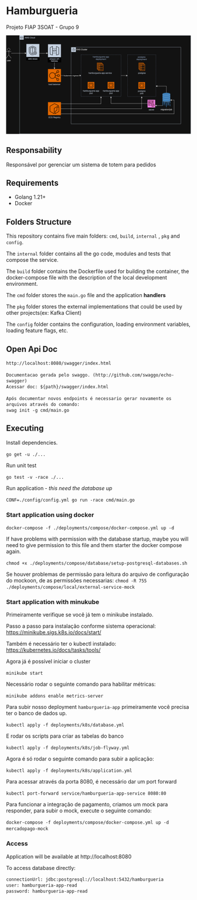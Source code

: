 # Hamburgueria

Projeto FIAP 3SOAT - Grupo 9

<img src="/docs/fiap-3soat-9.drawio.png" alt="desenho arquitetura">

## Responsability

Responsável por gerenciar um sistema de totem para pedidos

## Requirements

- Golang 1.21+
- Docker

## Folders Structure

This repository contains five main folders: `cmd`, `build`, `internal` , `pkg` and `config`.

The `internal` folder contains all the go code, modules and tests that compose the
service.

The `build` folder contains the Dockerfile used for building the container,
the docker-compose file with the description of the local development environment.

The `cmd` folder stores the `main.go` file and the application **handlers**

The `pkg` folder stores the external implementations that could be used by other projects(ex: Kafka Client)

The `config` folder contains the configuration, loading environment variables, loading feature flags, etc.

## Open Api Doc

    http://localhost:8080/swagger/index.html

    Documentacao gerada pelo swaggo. (http://github.com/swaggo/echo-swagger)
    Acessar doc: ${path}/swagger/index.html

    Após documentar novos endpoints é necessario gerar novamente os arquivos através do comando:
    swag init -g cmd/main.go

## Executing

Install dependencies. 

`go get -u ./...`

Run unit test

`go test -v -race ./...`

Run application - *this need the database up*

`CONF=./config/config.yml go run -race cmd/main.go`

### Start application using docker

`docker-compose -f ./deployments/compose/docker-compose.yml up -d`

If have problems with permission with the database startup, maybe you will need to give permission to this file and them starter the docker compose again.

`chmod +x ./deployments/compose/database/setup-postgresql-databases.sh`

Se houver problemas de permissão para leitura do arquivo de configuração do mockoon, de as permissões necessarias:
`chmod -R 755 ./deployments/compose/local/external-service-mock`

### Start application with minukube

Primeiramente verifique se você já tem o minikube instalado.

Passo a passo para instalação conforme sistema operacional: https://minikube.sigs.k8s.io/docs/start/

Também é necessário ter o kubectl instalado: https://kubernetes.io/docs/tasks/tools/

Agora já é possível iniciar o cluster

`minikube start`

Necessário rodar o seguinte comando para habilitar métricas:

`minikube addons enable metrics-server`

Para subir nosso deployment `hamburgueria-app` primeiramente você precisa ter o banco de dados up.

`kubectl apply -f deployments/k8s/database.yml`

E rodar os scripts para criar as tabelas do banco

`kubectl apply -f deployments/k8s/job-flyway.yml`

Agora é só rodar o seguinte comando para subir a aplicação:

`kubectl apply -f deployments/k8s/application.yml`

Para acessar através da porta 8080, é necessário dar um port forward

`kubectl port-forward service/hamburgueria-app-service 8080:80`

Para funcionar a integração de pagamento, criamos um mock para responder, para subir o mock, execute o seguinte comando:

`docker-compose -f deployments/compose/docker-compose.yml up -d mercadopago-mock`

### Access
Application will be available at http://localhost:8080

To access database directly:

    connectionUrl: jdbc:postgresql://localhost:5432/hamburgueria
    user: hamburgueria-app-read
    password: hamburgueria-app-read
